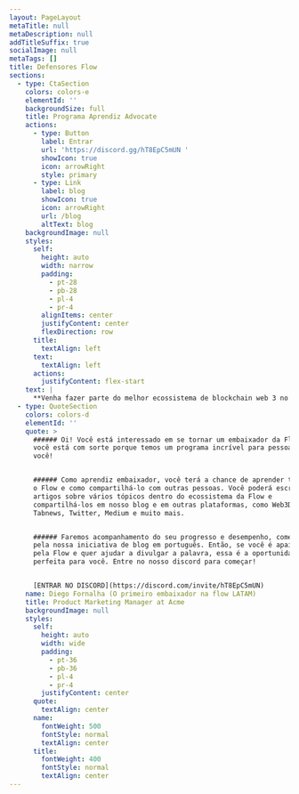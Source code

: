 ```yaml
---
layout: PageLayout
metaTitle: null
metaDescription: null
addTitleSuffix: true
socialImage: null
metaTags: []
title: Defensores Flow
sections:
  - type: CtaSection
    colors: colors-e
    elementId: ''
    backgroundSize: full
    title: Programa Aprendiz Advocate
    actions:
      - type: Button
        label: Entrar
        url: 'https://discord.gg/hT8EpC5mUN '
        showIcon: true
        icon: arrowRight
        style: primary
      - type: Link
        label: blog
        showIcon: true
        icon: arrowRight
        url: /blog
        altText: blog
    backgroundImage: null
    styles:
      self:
        height: auto
        width: narrow
        padding:
          - pt-28
          - pb-28
          - pl-4
          - pr-4
        alignItems: center
        justifyContent: center
        flexDirection: row
      title:
        textAlign: left
      text:
        textAlign: left
      actions:
        justifyContent: flex-start
    text: |
      **Venha fazer parte do melhor ecossistema de blockchain web 3 no brasil!**
  - type: QuoteSection
    colors: colors-d
    elementId: ''
    quote: >
      ###### Oi! Você está interessado em se tornar um embaixador da Flow? Bem,
      você está com sorte porque temos um programa incrível para pessoas como
      você!


      ###### Como aprendiz embaixador, você terá a chance de aprender tudo sobre
      o Flow e como compartilhá-lo com outras pessoas. Você poderá escrever
      artigos sobre vários tópicos dentro do ecossistema da Flow e
      compartilhá-los em nosso blog e em outras plataformas, como Web3Dev,
      Tabnews, Twitter, Medium e muito mais.


      ###### Faremos acompanhamento do seu progresso e desempenho, começando
      pela nossa iniciativa de blog em português. Então, se você é apaixonado
      pela Flow e quer ajudar a divulgar a palavra, essa é a oportunidade
      perfeita para você. Entre no nosso discord para começar!


      [ENTRAR NO DISCORD](https://discord.com/invite/hT8EpC5mUN)
    name: Diego Fornalha (O primeiro embaixador na flow LATAM)
    title: Product Marketing Manager at Acme
    backgroundImage: null
    styles:
      self:
        height: auto
        width: wide
        padding:
          - pt-36
          - pb-36
          - pl-4
          - pr-4
        justifyContent: center
      quote:
        textAlign: center
      name:
        fontWeight: 500
        fontStyle: normal
        textAlign: center
      title:
        fontWeight: 400
        fontStyle: normal
        textAlign: center
---
```


